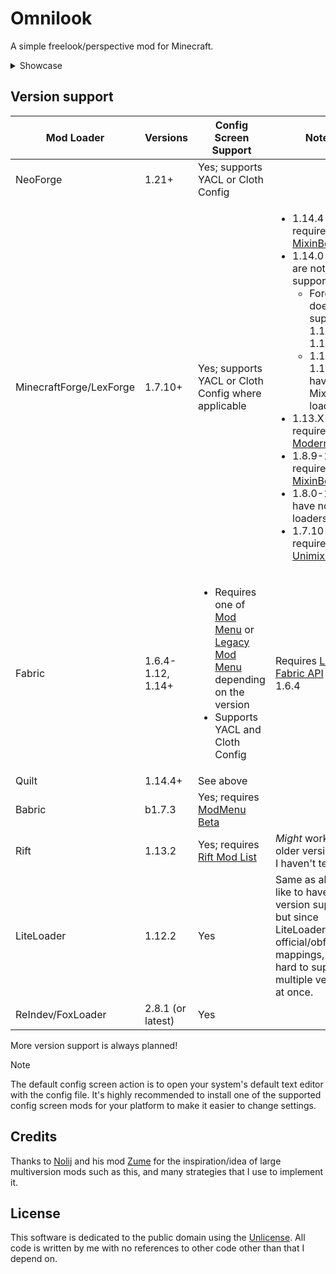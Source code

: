 # Omnilook

A simple freelook/perspective mod for Minecraft.

<details>
<summary>Showcase</summary>

https://github.com/user-attachments/assets/cb2b3255-b664-4bfd-8992-07aef30071f3
</details>

## Version support

| Mod Loader              | Versions          | Config Screen Support                                                                                                                                                                                                               | Notes                                                                                                                                                                                                                                                                                                                                                                                                                                                                                                                                                                        |
|-------------------------|-------------------|-------------------------------------------------------------------------------------------------------------------------------------------------------------------------------------------------------------------------------------|------------------------------------------------------------------------------------------------------------------------------------------------------------------------------------------------------------------------------------------------------------------------------------------------------------------------------------------------------------------------------------------------------------------------------------------------------------------------------------------------------------------------------------------------------------------------------|
| NeoForge                | 1.21+             | Yes; supports YACL or Cloth Config                                                                                                                                                                                                  |                                                                                                                                                                                                                                                                                                                                                                                                                                                                                                                                                                              |
| MinecraftForge/LexForge | 1.7.10+           | Yes; supports YACL or Cloth Config where applicable                                                                                                                                                                                 | <ul><li>1.14.4-1.15.1 require <a href="https://modrinth.com/mod/mixinbootstrap">MixinBootstrap</a></li><li>1.14.0-1.14.3 are not supported<ul><li>Forge doesn't support 1.14.0 & 1.14.1</li><li>1.14.2 & 1.14.3 have no Mixin loaders</li></ul></li><li>1.13.X requires <a href="https://modrinth.com/mod/modernmixins">Modern Mixins</a></li><li>1.8.9-1.12.2 require <a href="https://modrinth.com/mod/mixinbooter">MixinBooter</a></li><li>1.8.0-1.8.8 have no Mixin loaders</li><li>1.7.10 requires <a href="https://modrinth.com/mod/unimixins">Unimixins</a></li></ul> |
| Fabric                  | 1.6.4-1.12, 1.14+ | <ul><li>Requires one of <a href="https://modrinth.com/mod/modmenu">Mod Menu</a> or <a href="https://modrinth.com/mod/legacy-mod-menu">Legacy Mod Menu</a> depending on the version</li><li>Supports YACL and Cloth Config</li></ul> | Requires <a href="https://modrinth.com/mod/legacy-fabric-api">Legacy Fabric API</a> on 1.6.4                                                                                                                                                                                                                                                                                                                                                                                                                                                                                 |
| Quilt                   | 1.14.4+           | See above                                                                                                                                                                                                                           |                                                                                                                                                                                                                                                                                                                                                                                                                                                                                                                                                                              |
| Babric                  | b1.7.3            | Yes; requires <a href="https://modrinth.com/mod/modmenu-beta">ModMenu Beta</a>                                                                                                                                                      |                                                                                                                                                                                                                                                                                                                                                                                                                                                                                                                                                                              |
| Rift                    | 1.13.2            | Yes; requires <a href="https://modrinth.com/mod/rift-mod-list">Rift Mod List</a>                                                                                                                                                    | *Might* work on older versions but I haven't tested                                                                                                                                                                                                                                                                                                                                                                                                                                                                                                                          |
| LiteLoader              | 1.12.2            | Yes                                                                                                                                                                                                                                 | Same as above. I'd like to have more version support but since LiteLoader uses official/obfuscated mappings, it's hard to support multiple versions at once.                                                                                                                                                                                                                                                                                                                                                                                                                 |
| ReIndev/FoxLoader       | 2.8.1 (or latest) | Yes                                                                                                                                                                                                                                 |                                                                                                                                                                                                                                                                                                                                                                                                                                                                                                                                                                              |

More version support is always planned!

> [!NOTE]
> The default config screen action is to open your system's default text editor with the config file.
> It's highly recommended to install one of the supported config screen mods for your platform 
> to make it easier to change settings.

## Credits
Thanks to [Nolij](https://github.com/Nolij) and his mod [Zume](https://github.com/Nolij/Zume)
for the inspiration/idea of large multiversion mods such as this, and many strategies that I use to implement it.


## License
This software is dedicated to the public domain using the [Unlicense](LICENSE). All code is written by me with no references to other code other than that I depend on.
